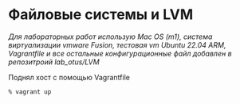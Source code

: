 # Файловые системы и LVM

*Для лабораторных работ использую Mac OS (m1), система виртуализации vmware Fusion, тестовая vm Ubuntu 22.04 ARM, Vagrantfile и все остальные конфигурационные файл добавлен в репозитроий lab_otus/LVM*

Поднял хост с помощью Vagrantfile
```
% vagrant up
```


